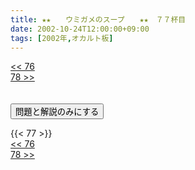 ```yaml
---
title: ★★　　ウミガメのスープ　　★★　７７杯目
date: 2002-10-24T12:00:00+09:00
tags: [2002年,オカルト板]
---
```

<div class="th_left"><a href="../76"><< 76</a></div>
<div class="th_right"><a href="../78">78 >></a></div>
<br><br>
<script src="../../js/cupsoup.js"></script>
<form>
<input type="button" value="問題と解説のみにする" onClick="toggleCupsoup()">
</form>
{{< 77 >}}
<div class="th_left"><a href="../76"><< 76</a></div>
<div class="th_right"><a href="../78">78 >></a></div>